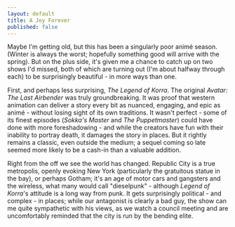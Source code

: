 ```yaml
---
layout: default
title: A Joy Forever
published: false
---
```


Maybe I'm getting old, but this has been a singularly poor animé season. (Winter is always the worst; hopefully something good will arrive with the spring). But on the plus side, it's given me a chance to catch up on two shows I'd missed, both of which are turning out (I'm about halfway through each) to be surprisingly beautiful - in more ways than one.

First, and perhaps less surprising, *The Legend of Korra*. The original *Avatar: The Last Airbender* was truly groundbreaking. It was proof that western animation can deliver a story every bit as nuanced, engaging, and epic as animé - without losing sight of its own traditions. It wasn't perfect - some of its finest episodes (*Sokka's Master* and *The Puppetmaster*) could have done with more foreshadowing - and while the creators have fun with their inability to portray death, it damages the story in places. But it rightly remains a classic, even outside the medium; a sequel coming so late seemed more likely to be a cash-in than a valuable addition.

Right from the off we see the world has changed. Republic City is a true metropolis, openly evoking New York (particularly the gratuitous statue in the bay), or perhaps Gotham; it's an age of motor cars and gangsters and the wireless, what many would call "dieselpunk" - although *Legend of Korra*'s attitude is a long way from punk. It gets surprisingly political - and complex - in places; while our antagonist is clearly a bad guy, the show can me quite sympathetic with his views, as we watch a council meeting and are uncomfortably reminded that the city is run by the bending elite.